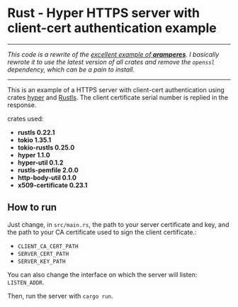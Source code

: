 # Rust - Hyper HTTPS server with client-cert authentication example

---

*This code is a rewrite of the [excellent example of **aramperes**](https://github.com/aramperes/hyper-server-ssl-auth-example).
I basically rewrote it to use the latest version of all crates and remove the `openssl` dependency, which can be a pain to install.*

---

This is an example of a HTTPS server with client-cert authentication using crates [hyper](https://hyper.rs/) and [Rustls](https://github.com/rustls/rustls).
The client certificate serial number is replied in the response.

crates used:
- **rustls 0.22.1**
- **tokio 1.35.1**
- **tokio-rustls 0.25.0**
- **hyper 1.1.0**
- **hyper-util 0.1.2**
- **rustls-pemfile 2.0.0**
- **http-body-util 0.1.0**
- **x509-certificate 0.23.1**

## How to run

Just change, in `src/main.rs`, the path to your server certificate and key, and the path to your CA certificate used to sign the client certificate.:
- `CLIENT_CA_CERT_PATH`
- `SERVER_CERT_PATH`
- `SERVER_KEY_PATH`

You can also change the interface on which the server will listen: `LISTEN_ADDR`.

Then, run the server with `cargo run`.